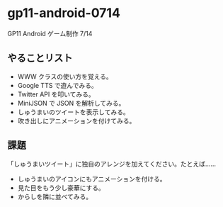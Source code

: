 gp11-android-0714
=================

GP11 Android ゲーム制作 7/14

## やることリスト

- WWW クラスの使い方を覚える。
- Google TTS で遊んでみる。
- Twitter API を叩いてみる。
- MiniJSON で JSON を解析してみる。
- しゅうまいのツイートを表示してみる。
- 吹き出しにアニメーションを付けてみる。

## 課題

「しゅうまいツイート」に独自のアレンジを加えてください。たとえば……

- しゅうまいのアイコンにもアニメーションを付ける。
- 見た目をもう少し豪華にする。
- からしを隣に並べてみる。
